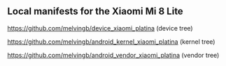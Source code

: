 ## Local manifests for the Xiaomi Mi 8 Lite

https://github.com/melvingb/device_xiaomi_platina (device tree)

https://github.com/melvingb/android_kernel_xiaomi_platina (kernel tree)

https://github.com/melvingb/android_vendor_xiaomi_platina (vendor tree)
